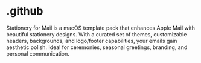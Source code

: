 # .github
Stationery for Mail is a macOS template pack that enhances Apple Mail with beautiful stationery designs. With a curated set of themes, customizable headers, backgrounds, and logo/footer capabilities, your emails gain aesthetic polish. Ideal for ceremonies, seasonal greetings, branding, and personal communication.

